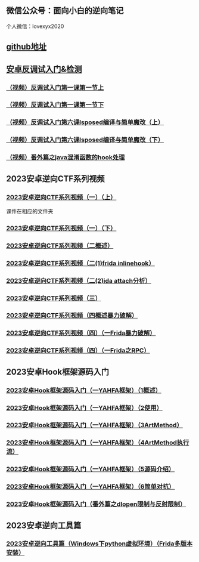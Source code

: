 ## 微信公众号：面向小白的逆向笔记
个人微信：lovexyx2020

## [github地址](https://github.com/xyxdaily/lessons)

## [安卓反调试入门&检测](https://mp.weixin.qq.com/s/qWyAhZbakUPH0Ys_SbLR4w)

### [（视频）反调试入门第一课第一节上](https://mp.weixin.qq.com/s/s2Emtv29pFcHf9qTF6Zxgw)
### [（视频）反调试入门第一课第一节下](https://mp.weixin.qq.com/s/b97lYo-qQs8S4OC5DlcnYQ)
### [（视频）反调试入门第六课lsposed编译与简单魔改（上）](https://mp.weixin.qq.com/s/e5OX9ieECzEIswTokzR3lw)
### [（视频）反调试入门第六课lsposed编译与简单魔改（下）](https://mp.weixin.qq.com/s/TrjHPhQIniCVBVCCBRZp2Q)

### [（视频）番外篇之java混淆函数的hook处理](https://mp.weixin.qq.com/s/OjKT0VOEMIbfNNYo99hmmw)

## 2023安卓逆向CTF系列视频
### [2023安卓逆向CTF系列视频（一）（上）](https://www.bilibili.com/video/BV1zK411r79R/)
课件在相应的文件夹

### [2023安卓逆向CTF系列视频（一）（下）](https://www.bilibili.com/video/BV1nv4y1C7AP/)

### [2023安卓逆向CTF系列视频（二概述）](https://www.bilibili.com/video/BV1rx4y1u7sN/)

### [2023安卓逆向CTF系列视频（二(1)frida inlinehook）](https://www.bilibili.com/video/BV1QY411Q7u2/)

### [2023安卓逆向CTF系列视频（二(2)ida attach分析）](https://www.bilibili.com/video/BV1Gx4y1g7EQ/)

### [2023安卓逆向CTF系列视频（三）](https://www.bilibili.com/video/BV17M411B7ef/)

### [2023安卓逆向CTF系列视频（四概述暴力破解）](https://www.bilibili.com/video/BV1vM411i73B/)

### [2023安卓逆向CTF系列视频（四）（一Frida暴力破解）](https://www.bilibili.com/video/BV1Zy4y1Q7Mm/)

### [2023安卓逆向CTF系列视频（四）（一Frida之RPC）](https://www.bilibili.com/video/BV19M4y1Q7E9/)

## 2023安卓Hook框架源码入门

### [2023安卓Hook框架源码入门（一YAHFA框架）（1概述）](https://www.bilibili.com/video/BV1TY4y1f7rw/)

### [2023安卓Hook框架源码入门（一YAHFA框架）（2使用）](https://www.bilibili.com/video/BV1Dx4y1M76f)

### [2023安卓Hook框架源码入门（一YAHFA框架）（3ArtMethod）](https://www.bilibili.com/video/BV17T411y7AE/)

### [2023安卓Hook框架源码入门（一YAHFA框架）（4ArtMethod执行流）](https://www.bilibili.com/video/BV1N84y177nF)

### [2023安卓Hook框架源码入门（一YAHFA框架）（5源码介绍）](https://www.bilibili.com/video/BV1kY411Q7H8/)

### [2023安卓Hook框架源码入门（一YAHFA框架）（6简单对抗）](https://www.bilibili.com/video/BV1fs4y1p7wW/)

### [2023安卓Hook框架源码入门（番外篇之dlopen限制与反射限制）](https://www.bilibili.com/video/BV1NM411Y7V1/)

## 2023安卓逆向工具篇

### [2023安卓逆向工具篇（Windows下python虚拟环境）（Frida多版本安装）](https://www.bilibili.com/video/BV1nM4y1X746/)

